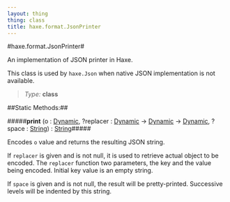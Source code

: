 ```yaml
---
layout: thing
thing: class
title: haxe.format.JsonPrinter
---
```

#haxe.format.JsonPrinter#

An implementation of JSON printer in Haxe.

This class is used by `haxe.Json` when native JSON implementation
is not available.



> *Type:* **class**


##Static Methods:##


#####**print** (o : <a href="../../Dynamic.html" class="type">Dynamic</a>, ?replacer : <a href="../../Dynamic.html" class="type">Dynamic</a> -> <a href="../../Dynamic.html" class="type">Dynamic</a> -> <a href="../../Dynamic.html" class="type">Dynamic</a>, ?space : <a href="../../String.html" class="type">String</a>) : <a href="../../String.html" class="type">String</a>#####

Encodes `o` value and returns the resulting JSON string.

If `replacer` is given and is not null, it is used to retrieve
actual object to be encoded. The `replacer` function two parameters,
the key and the value being encoded. Initial key value is an empty string.

If `space` is given and is not null, the result will be pretty-printed.
Successive levels will be indented by this string.













